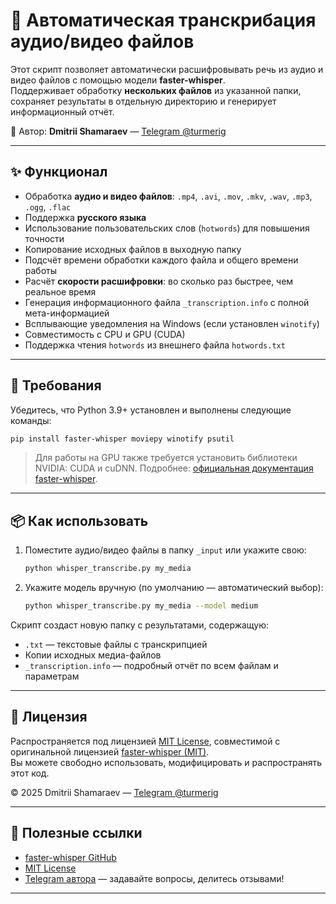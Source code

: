 ﻿# 🧾 Автоматическая транскрибация аудио/видео файлов

Этот скрипт позволяет автоматически расшифровывать речь из аудио и видео файлов с помощью модели **faster-whisper**.  
Поддерживает обработку **нескольких файлов** из указанной папки, сохраняет результаты в отдельную директорию и генерирует информационный отчёт.

🔗 Автор: **Dmitrii Shamaraev** — [Telegram @turmerig](https://t.me/turmerig)

---

## ✨ Функционал

- Обработка **аудио и видео файлов**: `.mp4`, `.avi`, `.mov`, `.mkv`, `.wav`, `.mp3`, `.ogg`, `.flac`
- Поддержка **русского языка**
- Использование пользовательских слов (`hotwords`) для повышения точности
- Копирование исходных файлов в выходную папку
- Подсчёт времени обработки каждого файла и общего времени работы
- Расчёт **скорости расшифровки**: во сколько раз быстрее, чем реальное время
- Генерация информационного файла `_transcription.info` с полной мета-информацией
- Всплывающие уведомления на Windows (если установлен `winotify`)
- Совместимость с CPU и GPU (CUDA)
- Поддержка чтения `hotwords` из внешнего файла `hotwords.txt`

---

## 🧰 Требования

Убедитесь, что Python 3.9+ установлен и выполнены следующие команды:

```bash
pip install faster-whisper moviepy winotify psutil
```

> Для работы на GPU также требуется установить библиотеки NVIDIA: CUDA и cuDNN. Подробнее: [официальная документация faster-whisper](https://github.com/SYSTRAN/faster-whisper).

---

## 📦 Как использовать

1. Поместите аудио/видео файлы в папку `_input` или укажите свою:
   ```bash
   python whisper_transcribe.py my_media
   ```
2. Укажите модель вручную (по умолчанию — автоматический выбор):
   ```bash
   python whisper_transcribe.py my_media --model medium
   ```

Скрипт создаст новую папку с результатами, содержащую:
- `.txt` — текстовые файлы с транскрипцией
- Копии исходных медиа-файлов
- `_transcription.info` — подробный отчёт по всем файлам и параметрам

---

## 📄 Лицензия

Распространяется под лицензией [MIT License](LICENSE), совместимой с оригинальной лицензией [faster-whisper (MIT)](https://github.com/SYSTRAN/faster-whisper/blob/master/LICENSE).  
Вы можете свободно использовать, модифицировать и распространять этот код.

© 2025 Dmitrii Shamaraev — [Telegram @turmerig](https://t.me/turmerig)

---

## 📌 Полезные ссылки

- [faster-whisper GitHub](https://github.com/SYSTRAN/faster-whisper)
- [MIT License](https://opensource.org/licenses/MIT)
- [Telegram автора](https://t.me/turmerig) — задавайте вопросы, делитесь отзывами!

---
